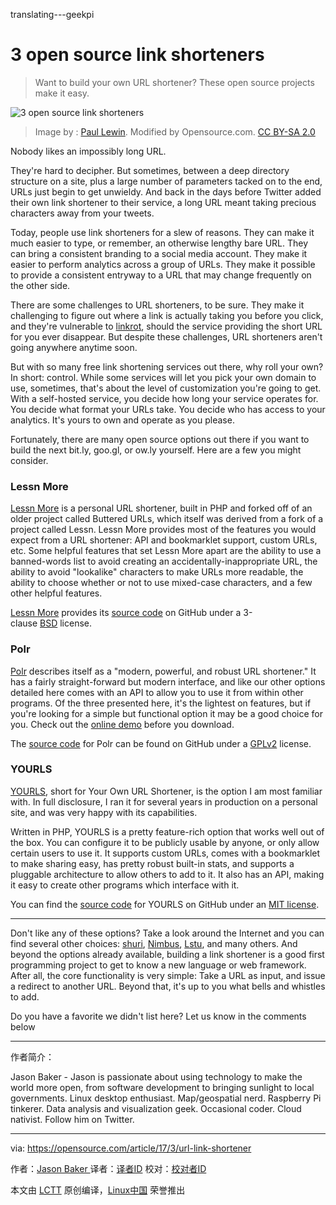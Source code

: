 translating---geekpi

3 open source link shorteners
============================================================

> Want to build your own URL shortener? These open source projects make it easy.

 ![3 open source link shorteners](https://opensource.com/sites/default/files/styles/image-full-size/public/images/life/links.png?itok=AumNmse7 "3 open source link shorteners") 
>Image by : [Paul Lewin][2]. Modified by Opensource.com. [CC BY-SA 2.0][3]

Nobody likes an impossibly long URL.

They're hard to decipher. But sometimes, between a deep directory structure on a site, plus a large number of parameters tacked on to the end, URLs just begin to get unwieldy. And back in the days before Twitter added their own link shortener to their service, a long URL meant taking precious characters away from your tweets.

Today, people use link shorteners for a slew of reasons. They can make it much easier to type, or remember, an otherwise lengthy bare URL. They can bring a consistent branding to a social media account. They make it easier to perform analytics across a group of URLs. They make it possible to provide a consistent entryway to a URL that may change frequently on the other side.

There are some challenges to URL shorteners, to be sure. They make it challenging to figure out where a link is actually taking you before you click, and they're vulnerable to [linkrot][4], should the service providing the short URL for you ever disappear. But despite these challenges, URL shorteners aren't going anywhere anytime soon.

But with so many free link shortening services out there, why roll your own? In short: control. While some services will let you pick your own domain to use, sometimes, that's about the level of customization you're going to get. With a self-hosted service, you decide how long your service operates for. You decide what format your URLs take. You decide who has access to your analytics. It's yours to own and operate as you please.

Fortunately, there are many open source options out there if you want to build the next bit.ly, goo.gl, or ow.ly yourself. Here are a few you might consider.

### Lessn More

[Lessn More][5] is a personal URL shortener, built in PHP and forked off of an older project called Buttered URLs, which itself was derived from a fork of a project called Lessn. Lessn More provides most of the features you would expect from a URL shortener: API and bookmarklet support, custom URLs, etc. Some helpful features that set Lessn More apart are the ability to use a banned-words list to avoid creating an accidentally-inappropriate URL, the ability to avoid "lookalike" characters to make URLs more readable, the ability to choose whether or not to use mixed-case characters, and a few other helpful features.

[Lessn More][6] provides its [source code][7] on GitHub under a 3-clause [BSD][8] license.

### Polr

[Polr][9] describes itself as a "modern, powerful, and robust URL shortener." It has a fairly straight-forward but modern interface, and like our other options detailed here comes with an API to allow you to use it from within other programs. Of the three presented here, it's the lightest on features, but if you're looking for a simple but functional option it may be a good choice for you. Check out the [online demo][10] before you download.

The [source code][11] for Polr can be found on GitHub under a [GPLv2][12] license.

### YOURLS

[YOURLS][13], short for Your Own URL Shortener, is the option I am most familiar with. In full disclosure, I ran it for several years in production on a personal site, and was very happy with its capabilities.

Written in PHP, YOURLS is a pretty feature-rich option that works well out of the box. You can configure it to be publicly usable by anyone, or only allow certain users to use it. It supports custom URLs, comes with a bookmarklet to make sharing easy, has pretty robust built-in stats, and supports a pluggable architecture to allow others to add to it. It also has an API, making it easy to create other programs which interface with it.

You can find the [source code][14] for YOURLS on GitHub under an [MIT license][15].

* * *

Don't like any of these options? Take a look around the Internet and you can find several other choices: [shuri][16], [Nimbus][17], [Lstu][18], and many others. And beyond the options already available, building a link shortener is a good first programming project to get to know a new language or web framework. After all, the core functionality is very simple: Take a URL as input, and issue a redirect to another URL. Beyond that, it's up to you what bells and whistles to add.

Do you have a favorite we didn't list here? Let us know in the comments below

--------------------------------------------------------------------------------

作者简介：

Jason Baker - Jason is passionate about using technology to make the world more open, from software development to bringing sunlight to local governments. Linux desktop enthusiast. Map/geospatial nerd. Raspberry Pi tinkerer. Data analysis and visualization geek. Occasional coder. Cloud nativist. Follow him on Twitter.

------------

via: https://opensource.com/article/17/3/url-link-shortener

作者：[Jason Baker ][a]
译者：[译者ID](https://github.com/译者ID)
校对：[校对者ID](https://github.com/校对者ID)

本文由 [LCTT](https://github.com/LCTT/TranslateProject) 原创编译，[Linux中国](https://linux.cn/) 荣誉推出

[a]:https://opensource.com/users/jason-baker
[1]:https://opensource.com/article/17/3/url-link-shortener?rate=5EGysFmjsUsxCc74bffDni4sFxxaIYiGRUG3UPznav8
[2]:https://www.flickr.com/photos/digypho/7905320090
[3]:https://creativecommons.org/licenses/by/2.0/
[4]:https://en.wikipedia.org/wiki/Linkrot
[5]:https://lessnmore.net/
[6]:https://lessnmore.net/
[7]:https://github.com/alanhogan/lessnmore
[8]:https://github.com/alanhogan/lessnmore/blob/master/LICENSE.txt
[9]:https://project.polr.me/
[10]:http://demo.polr.me/
[11]:https://github.com/cydrobolt/polr
[12]:https://github.com/cydrobolt/polr/blob/master/LICENSE
[13]:https://yourls.org/
[14]:https://github.com/YOURLS/YOURLS
[15]:https://github.com/YOURLS/YOURLS/blob/master/LICENSE.md
[16]:https://github.com/pips-/shuri
[17]:https://github.com/ethanal/nimbus
[18]:https://github.com/ldidry/lstu
[19]:https://opensource.com/user/19894/feed
[20]:https://opensource.com/article/17/3/url-link-shortener#comments
[21]:https://opensource.com/users/jason-baker
